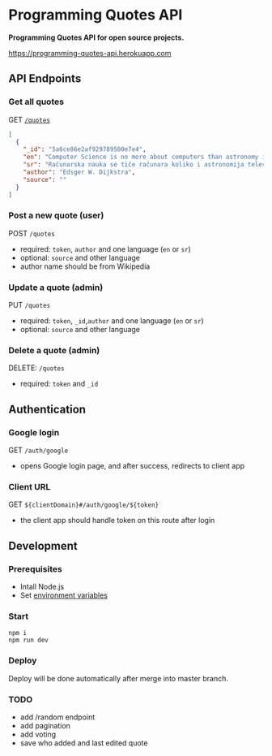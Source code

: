 # Programming Quotes API

**Programming Quotes API for open source projects.**

https://programming-quotes-api.herokuapp.com

## API Endpoints

### Get all quotes

GET [`/quotes`](https://programming-quotes-api.herokuapp.com/quotes)

```json
[
  {
    "_id": "5a6ce86e2af929789500e7e4",
    "en": "Computer Science is no more about computers than astronomy is about telescopes.",
    "sr": "Računarska nauka se tiče računara koliko i astronomija teleskopa.",
    "author": "Edsger W. Dijkstra",
    "source": ""
  }
]
```

### Post a new quote (user)

POST `/quotes`
- required: `token`, `author` and one language (`en` or `sr`)
- optional: `source` and other language
- author name should be from Wikipedia

### Update a quote (admin)

PUT `/quotes`
- required: `token`, `_id`,`author` and one language (`en` or `sr`)
- optional: `source` and other language

### Delete a quote (admin)

DELETE: `/quotes`
- required: `token` and `_id`

## Authentication

### Google login

GET `/auth/google`

- opens Google login page, and after success, redirects to client app

### Client URL

GET `${clientDomain}#/auth/google/${token}`

- the client app should handle token on this route after login

## Development

### Prerequisites

- Intall Node.js
- Set [environment variables](https://github.com/skolakoda/baza-podataka/wiki/Environment-variables)

### Start

```
npm i
npm run dev
```

### Deploy

Deploy will be done automatically after merge into master branch.

### TODO

- add /random endpoint
- add pagination
- add voting
- save who added and last edited quote
